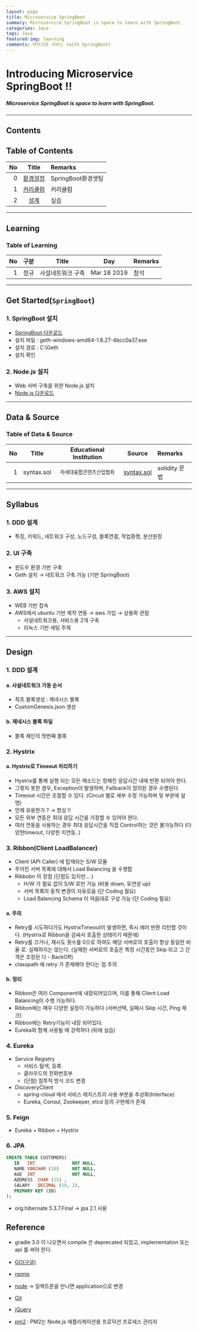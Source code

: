 ```yaml
---
layout: page
title: Microservice SpringBoot
summary: Microservice SpringBoot is space to learn with SpringBoot.
categories: Java
tags: Java
featured-img: learning
comments: 마이크로 서비스 (with SpringBoot)
---
```


# Introducing Microservice SpringBoot !!

#####  Microservice SpringBoot is space to learn with SpringBoot.

---

## Contents

## Table of Contents

|No|Title|Remarks|
|--:|:-:|:--|
|0|[환경설정](#install)|SpringBoot환경셋팅|
|1|[커리큘럼](#Syllabus)|커리큘럼 |
|2|[설계](#Design)|실습|

---

## Learning

### Table of Learning

|No|구분|Title|Day|Remarks|
|--:|:-:|:--:|:-:|:--|
|1|정규|사설네트워크 구축|Mar 18 2019|참석|

---

<a name="install"/>

## Get Started(`SpringBoot`)

### 1. SpringBoot 설치
* [SpringBoot 다운로드](https://geth.ethereum.org/downloads/)
* 설치 파일 : geth-windows-amd64-1.8.27-4bcc0a37.exe
* 설치 경로 : C:\Geth
* 설치 확인

### 2. Node.js 설치
* Web 서버 구축을 위한 Node.js 설치
* [Node.js 다운로드](https://nodejs.org/ko/download/)

---

## Data & Source

### Table of Data & Source

|No|Title|Educational Institution|Source|Remarks|
|--:|:-:|:-:|:-:|:--|
|1|syntax.sol|<small>차세대융합콘텐츠산업협회</small>|[syntax.sol](/_pages/SpringBoot/src/NCIA/syntax.sol)|solidity 문법|

---

## Syllabus

### 1. DDD 설계
* 특징, 키워드, 네트워크 구성, 노드구성, 블록연결, 작업증명, 분산원장

### 2. UI 구축
* 윈도우 환경 기반 구축
* Geth 설치 → 네트워크 구축 가능 (기반 SpringBoot)

### 3. AWS 설치
* WEB 기반 접속
* AWS에서 ubuntu 기반 제작 연동 → aws 가입 → 상용화 관점
  * 사설네트워크용, 서비스용 2개 구축
  * 리눅스 기반 세팅 주제

---

## Design

### 1. DDD 설계


#### a. 사설네트워크 가동 순서
* 최초 블록생성 : 제네시스 블록
* CustomGenesis.json 생성

#### b. 제네시스 블록 파일
* 블록 체인의 첫번째 블록

### 2. Hystrix

#### a. Hystrix로 Timeout 처리하기
* Hystrix를 통해 실행 되는 모든 메소드는 정해진 응답시간 내에 반환 되어야 한다.
* 그렇지 못한 경우, Exception이 발생하며, Fallback이 정의된 경우 수행된다.
* Timeout 시간은 조절할 수 있다. (Circuit 별로 세부 수정 가능하며 뒷 부분에 설명)
* 언제 유용한가 ? → 항상 !!
* 모든 외부 연동은 최대 응답 시간을 가정할 수 있어야 한다.
* 여러 연동을 사용하는 경우 최대 응답시간을 직접 Control하는 것은 불가능하다 (다양한timeout, 다양한 지연등..)

### 3. Ribbon(Client LoadBalancer)
* Client (API Caller) 에 탑재되는 S/W 모듈
* 주어진 서버 목록에 대해서 Load Balancing 을 수행함
* Ribbobn 의 장점 (단점도 있지만… )
  * H/W 가 필요 없이 S/W 로만 가능 (비용 down, 유연성 up)
  * 서버 목록의 동적 변경이 자유로움 (단 Coding 필요)
  * Load Balancing Schema 이 마음대로 구성 가능 (단 Coding 필요)

#### a. 주의
- Retry를 시도하다가도 HystrixTimeout이 발생하면, 즉시 에러 반환 리턴할 것이다.
(Hystrix로 Ribbon을 감싸서 호출한 상태이기 때문에)
- Retry를 끄거나, 재시도 횟수를 0으로 하여도 해당 서버로의 호출이 항상 동일한 비율
로. 실패하지는 않는다. (실패한 서버로의 호출은 특정 시간동안 Skip 되고 그 간격은 조정된
다 - BackOff)
- classpath 에 retry 가 존재해야 한다는 점 주의
#### b. 정리
- Ribbon은 여러 Component에 내장되어있으며, 이를 통해 Client Load Balancing이
수행 가능하다.
- Ribbon에는 매우 다양한 설정이 가능하다 (서버선택, 실패시 Skip 시간, Ping 체크)
- Ribbon에는 Retry기능이 내장 되어있다.
- Eureka와 함께 사용될 때 강력하다 (뒤에 실습)

### 4. Eureka
* Service Registry
  * 서비스 탐색, 등록
  * 클라우드의 전화번호부
  * (단점) 침투적 방식 코드 변경
* DiscoveryClient
  * spring-cloud 에서 서비스 레지스트리 사용 부분을 추상화(Interface)
  * Eureka, Consul, Zookeeper, etcd 등의 구현체가 존재

### 5. Feign
* Eureka + Ribbon + Hystrix

### 6. JPA

```SQL
CREATE TABLE CUSTOMERS(
   ID   INT              NOT NULL,
   NAME VARCHAR (20)     NOT NULL,
   AGE  INT              NOT NULL,
   ADDRESS  CHAR (25) ,
   SALARY   DECIMAL (18, 2),       
   PRIMARY KEY (ID)
);
```
* org.hibernate  5.3.7.Final  -> jpa 2.1 사용


## Reference

* gradle 3.0 이 나오면서 compile 은 deprecated 되었고, implementation 또는 api 를 써야 한다.

* [GO(구글)](https://geth.ethereum.org/downloads/)
* [npmjs](https://www.npmjs.com/)
* [node](https://nodejs.org/en/) → 일렉트론을 만나면 application으로 변경
* [Git](https://git-scm.com)
* [jQuery](http://jquery.com/download/)
* [pm2](https://expressjs.com/ko/advanced/pm.html) : PM2는 Node.js 애플리케이션용 프로덕션 프로세스 관리자
